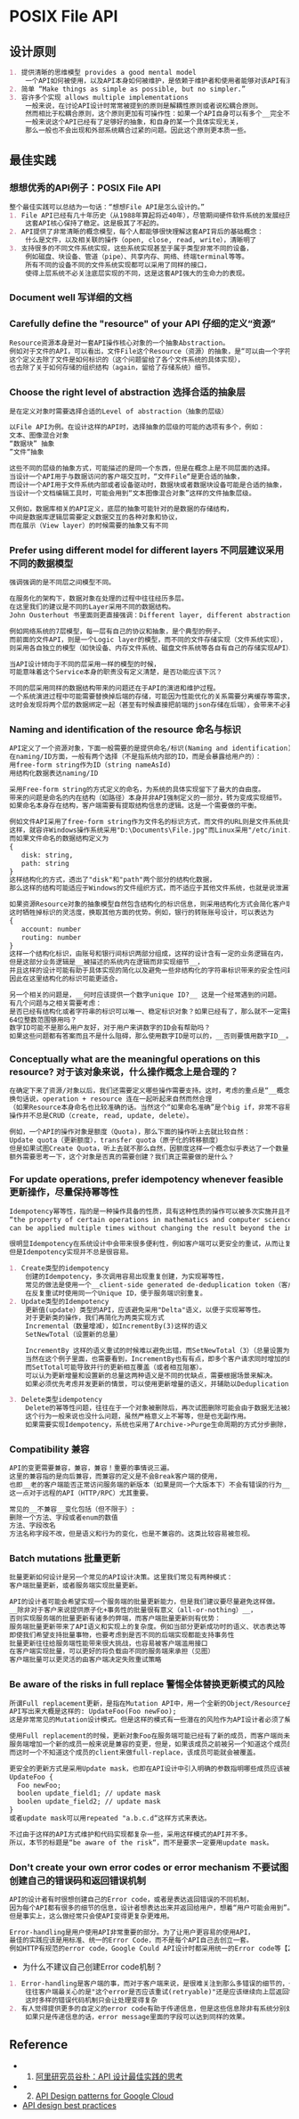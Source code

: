 # POSIX File API
## 设计原则
```md
1. 提供清晰的思维模型 provides a good mental model
    一个API如何被使用，以及API本身如何被维护，是依赖于维护者和使用者能够对该API有清晰的、一致的认识。
2. 简单 “Make things as simple as possible, but no simpler.” 
3. 容许多个实现 allows multiple implementations
    一般来说，在讨论API设计时常常被提到的原则是解耦性原则或者说松耦合原则。
    然而相比于松耦合原则，这个原则更加有可操作性：如果一个API自身可以有多个__完全不同的实现__，
    一般来说这个API已经有了足够好的抽象，和自身的某一个具体实现无关，
    那么一般也不会出现和外部系统耦合过紧的问题。因此这个原则更本质一些。
```

## 最佳实践
### 想想优秀的API例子：POSIX File API
```md
整个最佳实践可以总结为一句话：“想想File API是怎么设计的。”
1. File API已经有几十年历史（从1988年算起将近40年），尽管期间硬件软件系统的发展经历了好几代，
    这套API核心保持了稳定。这是极其了不起的。
2. API提供了非常清晰的概念模型，每个人都能够很快理解这套API背后的基础概念：
    什么是文件，以及相关联的操作（open, close, read, write），清晰明了
3. 支持很多的不同文件系统实现，这些系统实现甚至于属于类型非常不同的设备，
    例如磁盘、块设备、管道（pipe）、共享内存、网络、终端terminal等等。
    所有不同的设备不同的文件系统实现都可以采用了同样的接口，
    使得上层系统不必关注底层实现的不同，这是这套API强大的生命力的表现。
```
### Document well 写详细的文档
### Carefully define the "resource" of your API 仔细的定义“资源”
```md
Resource资源本身是对一套API操作核心对象的一个抽象Abstraction。
例如对于文件的API，可以看出，文件File这个Resource（资源）的抽象，是“可以由一个字符串唯一标识的数据记录”。
这个定义去除了文件是如何标识的（这个问题留给了各个文件系统的具体实现），
也去除了关于如何存储的组织结构（again，留给了存储系统）细节。
```
### Choose the right level of abstraction 选择合适的抽象层
```md
是在定义对象时需要选择合适的Level of abstraction（抽象的层级）

以File API为例。在设计这样的API时，选择抽象的层级的可能的选项有多个，例如：
文本、图像混合对象
“数据块” 抽象
”文件“抽象

这些不同的层级的抽象方式，可能描述的是同一个东西，但是在概念上是不同层面的选择。
当设计一个API用于与数据访问的客户端交互时，“文件File“是更合适的抽象，
而设计一个API用于文件系统内部或者设备驱动时，数据块或者数据块设备可能是合适的抽象，
当设计一个文档编辑工具时，可能会用到“文本图像混合对象”这样的文件抽象层级。

又例如，数据库相关的API定义，底层的抽象可能针对的是数据的存储结构，
中间是数据库逻辑层需要定义数据交互的各种对象和协议，
而在展示（View layer）的时候需要的抽象又有不同
```
### Prefer using different model for different layers 不同层建议采用不同的数据模型
```md
强调强调的是不同层之间模型不同。

在服务化的架构下，数据对象在处理的过程中往往经历多层。
在这里我们的建议是不同的Layer采用不同的数据结构。
John Ousterhout 书里面则更直接强调：Different layer, different abstraction。

例如网络系统的7层模型，每一层有自己的协议和抽象，是个典型的例子。
而前面的文件API，则是一个Logic layer的模型，而不同的文件存储实现（文件系统实现），
则采用各自独立的模型（如快设备、内存文件系统、磁盘文件系统等各自有自己的存储实现API）。

当API设计倾向于不同的层采用一样的模型的时候，
可能意味着这个Service本身的职责没有定义清楚，是否功能应该下沉？

不同的层采用同样的数据结构带来的问题还在于API的演进和维护过程。
一个系统演进过程中可能需要替换掉后端的存储，可能因为性能优化的关系需要分离缓存等需求，
这时会发现将两个层的数据绑定一起（甚至有时候直接把前端的json存储在后端），会带来不必要的耦合而阻碍演进。
```
### Naming and identification of the resource 命名与标识
```md
API定义了一个资源对象，下面一般需要的是提供命名/标识(Naming and identification)。
在naming/ID方面，一般有两个选择（不是指系统内部的ID，而是会暴露给用户的）：
用free-form string作为ID（string nameAsId)
用结构化数据表达naming/ID

采用Free-form string的方式定义的命名，为系统的具体实现留下了最大的自由度。
带来的问题是命名的内在结构（如路径）本身并非API强制定义的一部分，转为变成实现细节。
如果命名本身存在结构，客户端需要有提取结构信息的逻辑。这是一个需要做的平衡。

例如文件API采用了free-form string作为文件名的标识方式，而文件的URL则是文件系统具体实现规定。
这样，就容许Windows操作系统采用"D:\Documents\File.jpg"而Linux采用"/etc/init.d/file.conf"这样的结构了。
而如果文件命名的数据结构定义为
{
   disk: string,
   path: string
}
这样结构化的方式，透出了"disk"和"path"两个部分的结构化数据，
那么这样的结构可能适应于Windows的文件组织方式，而不适应于其他文件系统，也就是说泄漏了实现细节。

如果资源Resource对象的抽象模型自然包含结构化的标识信息，则采用结构化方式会简化客户端与之交互的逻辑，强化概念模型。
这时牺牲掉标识的灵活度，换取其他方面的优势。例如，银行的转账账号设计，可以表达为
{
   account: number
   routing: number
}
这样一个结构化标识，由账号和银行间标识两部分组成，这样的设计含有一定的业务逻辑在内，
但是这部分业务逻辑是__被描述的系统内在逻辑而非实现细节__，
并且这样的设计可能有助于具体实现的简化以及避免一些非结构化的字符串标识带来的安全性问题等。
因此在这里结构化的标识可能更适合。

另一个相关的问题是，__何时应该提供一个数字unique ID?__ 这是一个经常遇到的问题。
有几个问题与之相关需要考虑：
是否已经有结构化或者字符串的标识可以唯一、稳定标识对象？如果已经有了，那么就不一定需要numerical ID；
64位整数范围够用吗？
数字ID可能不是那么用户友好，对于用户来讲数字的ID会有帮助吗？
如果这些问题都有答案而且不是什么阻碍，那么使用数字ID是可以的，__否则要慎用数字ID__。
```
### Conceptually what are the meaningful operations on this resource? 对于该对象来说，什么操作概念上是合理的？
```md
在确定下来了资源/对象以后，我们还需要定义哪些操作需要支持。这时，考虑的重点是“__概念上合理(Conceptually reasonable)__”。
换句话说，operation + resource 连在一起听起来自然而然合理
（如果Resource本身命名也比较准确的话。当然这个“如果命名准确”是个big if，非常不容易做到）。
操作并不总是CRUD（create, read, update, delete）。

例如，一个API的操作对象是额度（Quota)，那么下面的操作听上去就比较自然：
Update quota（更新额度），transfer quota（原子化的转移额度）
但是如果试图Create Quota，听上去就不那么自然，因额度这样一个概念似乎表达了一个数量，概念上不需要创建。
额外需要思考一下，这个对象是否真的需要创建？我们真正需要做的是什么？
```
### For update operations, prefer idempotency whenever feasible 更新操作，尽量保持幂等性
```md
Idempotency幂等性，指的是一种操作具备的性质，具有这种性质的操作可以被多次实施并且不会影响到初次实施的结果
“the property of certain operations in mathematics and computer science whereby they 
can be applied multiple times without changing the result beyond the initial application.”

很明显Idempotency在系统设计中会带来很多便利性，例如客户端可以更安全的重试，从而让复杂的流程实现更为简单。
但是Idempotency实现并不总是很容易。

1. Create类型的idempotency
    创建的Idempotency，多次调用容易出现重复创建，为实现幂等性，
    常见的做法是使用一个__client-side generated de-deduplication token（客户端生成的唯一ID）__，
    在反复重试时使用同一个Unique ID，便于服务端识别重复。
2. Update类型的Idempotency
    更新值(update）类型的API，应该避免采用"Delta"语义，以便于实现幂等性。
    对于更新类的操作，我们再简化为两类实现方式
    Incremental（数量增减），如IncrementBy(3)这样的语义
    SetNewTotal（设置新的总量）

    IncrementBy 这样的语义重试的时候难以避免出错，而SetNewTotal（3）（总量设置为x）语义则比较容易具备幂等性。
    当然在这个例子里面，也需要看到，IncrementBy也有有点，即多个客户请求同时增加的时候，比较容易并行处理，
    而SetTotal可能导致并行的更新相互覆盖（或者相互阻塞）。
    可以认为更新增量和设置新的总量这两种语义是不同的优缺点，需要根据场景来解决。
    如果必须优先考虑并发更新的情景，可以使用更新增量的语义，并辅助以Deduplication token解决幂等性。

3. Delete类型idempotency
    Delete的幂等性问题，往往在于一个对象被删除后，再次试图删除可能会由于数据无法被发现导致出错。
    这个行为一般来说也没什么问题，虽然严格意义上不幂等，但是也无副作用。
    如果需要实现Idempotency，系统也采用了Archive->Purge生命周期的方式分步删除，或者持久化Purge log的方式，都能支持幂等删除的实现。
```
### Compatibility 兼容
```md
API的变更需要兼容，兼容，兼容！重要的事情说三遍。
这里的兼容指的是向后兼容，而兼容的定义是不会Break客户端的使用，
也即__老的客户端能否正常访问服务端的新版本（如果是同一个大版本下）不会有错误的行为__。
这一点对于远程的API（HTTP/RPC）尤其重要。

常见的__不兼容__变化包括（但不限于）:
删除一个方法、字段或者enum的数值
方法、字段改名
方法名称字段不改，但是语义和行为的变化，也是不兼容的。这类比较容易被忽视。
```
### Batch mutations 批量更新
```md
批量更新如何设计是另一个常见的API设计决策。这里我们常见有两种模式：
客户端批量更新，或者服务端实现批量更新。

API的设计者可能会希望实现一个服务端的批量更新能力，但是我们建议要尽量避免这样做。
__除非对于客户来说提供原子化+事务性的批量很有意义（all-or-nothing）__，
否则实现服务端的批量更新有诸多的弊端，而客户端批量更新则有优势：
服务端批量更新带来了API语义和实现上的复杂度。例如当部分更新成功时的语义、状态表达等
即使我们希望支持批量事物，也要考虑到是否不同的后端实现都能支持事务性
批量更新往往给服务端性能带来很大挑战，也容易被客户端滥用接口
在客户端实现批量，可以更好的将负载由不同的服务端来承担（见图）
客户端批量可以更灵活的由客户端决定失败重试策略
```
### Be aware of the risks in full replace 警惕全体替换更新模式的风险
```md
所谓Full replacement更新，是指在Mutation API中，用一个全新的Object/Resource去替换老的Object/Resource的模式。
API写出来大概是这样的: UpdateFoo(Foo newFoo);
这是非常常见的Mutation设计模式。但是这样的模式有一些潜在的风险作为API设计者必须了解。

使用Full replacement的时候，更新对象Foo在服务端可能已经有了新的成员，而客户端尚未更新并不知道该新成员。
服务端增加一个新的成员一般来说是兼容的变更，但是，如果该成员之前被另一个知道这个成员的client设置了值，
而这时一个不知道这个成员的client来做full-replace，该成员可能就会被覆盖。

更安全的更新方式是采用Update mask，也即在API设计中引入明确的参数指明哪些成员应该被更新。
UpdateFoo {
  Foo newFoo; 
  boolen update_field1; // update mask
  boolen update_field2; // update mask
}
或者update mask可以用repeated "a.b.c.d“这样方式来表达。

不过由于这样的API方式维护和代码实现都复杂一些，采用这样模式的API并不多。
所以，本节的标题是“be aware of the risk“，而不是要求一定要用update mask。
```
### Don't create your own error codes or error mechanism 不要试图创建自己的错误码和返回错误机制
```md
API的设计者有时很想创建自己的Error code，或者是表达返回错误的不同机制，
因为每个API都有很多的细节的信息，设计者想表达出来并返回给用户，想着“用户可能会用到”。
但是事实上，这么做经常只会使API变得更复杂更难用。

Error-handling是用户使用API非常重要的部分。为了让用户更容易的使用API，
最佳的实践应该是用标准、统一的Error Code，而不是每个API自己去创立一套。
例如HTTP有规范的error code，Google Could API设计时都采用统一的Error code等【2】。
```
* 为什么不建议自己创建Error code机制？
```md
1. Error-handling是客户端的事，而对于客户端来说，是很难关注到那么多错误的细节的，一般来说最多分两三种情况处理。
    往往客户端最关心的是"这个error是否应该重试(retryable)"还是应该继续向上层返回错误，而不是试图区分不同的error细节。
    这时多样的错误代码机制只会让处理变得复杂
2. 有人觉得提供更多的自定义的error code有助于传递信息，但是这些信息除非有系统分别处理才有意义。
    如果只是传递信息的话，error message里面的字段可以达到同样的效果。
```
## Reference
* 1. [阿里研究员谷朴：API 设计最佳实践的思考](https://yq.aliyun.com/articles/683044)
* 2. [API Design patterns for Google Cloud](https://cloud.google.com/apis/design/design_patterns)
* [API design best practices](https://docs.microsoft.com/en-us/azure/architecture/best-practices/api-design?spm=a2c4e.11153940.blogcont683044.11.391b7163skKKNU)
